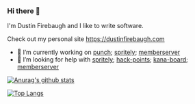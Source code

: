 ### Hi there 👋
I'm Dustin Firebaugh and I like to write software.

Check out my personal site https://dustinfirebaugh.com

<!--
**dfirebaugh/dfirebaugh** is a ✨ _special_ ✨ repository because its `README.md` (this file) appears on your GitHub profile.

Here are some ideas to get you started:

- 🔭 I’m currently working on ...
- 🌱 I’m currently learning ...
- 👯 I’m looking to collaborate on ...
- 🤔 I’m looking for help with ...
- 💬 Ask me about ...
- 📫 How to reach me: ...
- 😄 Pronouns: ...
- ⚡ Fun fact: ...
-->
- 🔭 I’m currently working on [punch](https://github.com/dfirebaugh/punch); [spritely](https://github.com/dfirebaugh/spritely); [memberserver](https://github.com/HackRVA/memberdashboard)
- 🤔 I’m looking for help with [spritely](https://github.com/dfirebaugh/spritely); [hack-points](https://github.com/HackRVA/hackpoints); [kana-board](https://github.com/dfirebaugh/kana-board); [memberserver](https://github.com/HackRVA/memberdashboard)

[![Anurag's github stats](https://github-readme-stats.vercel.app/api?username=dfirebaugh&theme=synthwave&show_icons=true)](https://github.com/anuraghazra/github-readme-stats)

[![Top Langs](https://github-readme-stats.vercel.app/api/top-langs/?username=dfirebaugh&theme=synthwave&show_icons=true)](https://github.com/anuraghazra/github-readme-stats)
